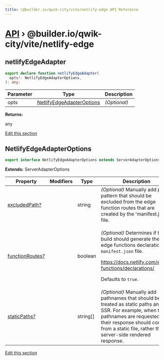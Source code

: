 ```yaml
---
title: \@builder.io/qwik-city/vite/netlify-edge API Reference
---
```


# [API](/api) &rsaquo; @builder.io/qwik-city/vite/netlify-edge

## netlifyEdgeAdapter

```typescript
export declare function netlifyEdgeAdapter(
  opts?: NetlifyEdgeAdapterOptions,
): any;
```

| Parameter | Type                                                    | Description  |
| --------- | ------------------------------------------------------- | ------------ |
| opts      | [NetlifyEdgeAdapterOptions](#netlifyedgeadapteroptions) | _(Optional)_ |

**Returns:**

any

[Edit this section](https://github.com/BuilderIO/qwik/tree/main/packages/qwik-city/adapters/netlify-edge/vite/index.ts)

## NetlifyEdgeAdapterOptions

```typescript
export interface NetlifyEdgeAdapterOptions extends ServerAdapterOptions
```

**Extends:** ServerAdapterOptions

| Property             | Modifiers | Type     | Description                                                                                                                                                                                                                          |
| -------------------- | --------- | -------- | ------------------------------------------------------------------------------------------------------------------------------------------------------------------------------------------------------------------------------------ |
| [excludedPath?](#)   |           | string   | _(Optional)_ Manually add path pattern that should be excluded from the edge function routes that are created by the 'manifest.json' file.                                                                                           |
| [functionRoutes?](#) |           | boolean  | <p>_(Optional)_ Determines if the build should generate the edge functions declarations <code>manifest.json</code> file.</p><p>https://docs.netlify.com/edge-functions/declarations/</p><p>Defaults to <code>true</code>.</p>        |
| [staticPaths?](#)    |           | string[] | _(Optional)_ Manually add pathnames that should be treated as static paths and not SSR. For example, when these pathnames are requested, their response should come from a static file, rather than a server-side rendered response. |

[Edit this section](https://github.com/BuilderIO/qwik/tree/main/packages/qwik-city/adapters/netlify-edge/vite/index.ts)

